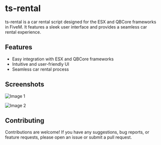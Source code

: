 # ts-rental

ts-rental is a car rental script designed for the ESX and QBCore frameworks in FiveM. It features a sleek user interface and provides a seamless car rental experience.

## Features

- Easy integration with ESX and QBCore frameworks
- Intuitive and user-friendly UI
- Seamless car rental process

## Screenshots

![Image 1](https://media.discordapp.net/attachments/875070060065095680/1238918582889615400/image.png?ex=66410858&is=663fb6d8&hm=eb3eed25f7af09be1c0b608d8150dd13428de3a8bcd242f0cdbdae8d17ad2430&=&format=webp&quality=lossless&width=489&height=671)

![Image 2](https://media.discordapp.net/attachments/875070060065095680/1238918583141007410/image.png?ex=66410858&is=663fb6d8&hm=ebc2d31e14059b2a1df34e1f3c8dd21bd05b630a23fa3745a14ce6280a941991&=&format=webp&quality=lossless)

## Contributing

Contributions are welcome! If you have any suggestions, bug reports, or feature requests, please open an issue or submit a pull request.